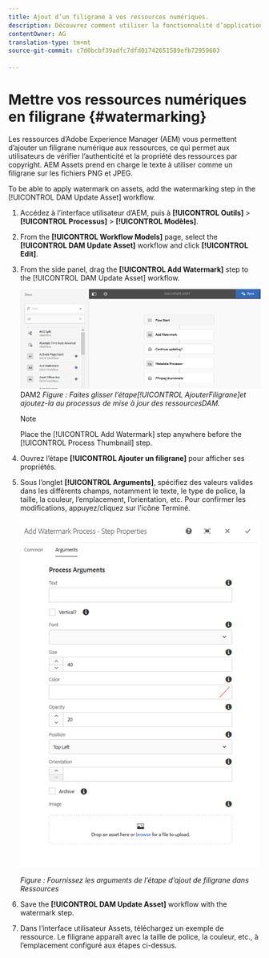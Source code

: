```yaml
---
title: Ajout d’un filigrane à vos ressources numériques.
description: Découvrez comment utiliser la fonctionnalité d’application d’un filigrane pour ajouter un filigrane numérique aux ressources.
contentOwner: AG
translation-type: tm+mt
source-git-commit: c7d0bcbf39adfc7dfd01742651589efb72959603

---
```



# Mettre vos ressources numériques en filigrane {#watermarking}

Les ressources d’Adobe Experience Manager (AEM) vous permettent d’ajouter un filigrane numérique aux ressources, ce qui permet aux utilisateurs de vérifier l’authenticité et la propriété des ressources par copyright. AEM Assets prend en charge le texte à utiliser comme un filigrane sur les fichiers PNG et JPEG.

To be able to apply watermark on assets, add the watermarking step in the [!UICONTROL DAM Update Asset] workflow.

1. Accédez à l’interface utilisateur d’AEM, puis à **[!UICONTROL Outils]** > **[!UICONTROL Processus]** > **[!UICONTROL Modèles]**.
1. From the **[!UICONTROL Workflow Models]** page, select the **[!UICONTROL DAM Update Asset]** workflow and click **[!UICONTROL Edit]**.

1. From the side panel, drag the **[!UICONTROL Add Watermark]** step to the [!UICONTROL DAM Update Asset] workflow.

   ![Faites glisser l’étape [!UICONTROL AjouterFiligrane] et ajoutez-la au flux de travail [!UICONTROL de mise à jour des ressources]](assets/add_watermark_step_aem_assets.png)DAM2
   *Figure : Faites glisser l’étape[!UICONTROL AjouterFiligrane]et ajoutez-la au processus de mise à jour des ressourcesDAM.*

   >[!NOTE]
   >
   >Place the [!UICONTROL Add Watermark] step anywhere before the [!UICONTROL Process Thumbnail] step.

1. Ouvrez l’étape **[!UICONTROL Ajouter un filigrane]** pour afficher ses propriétés.
1. Sous l’onglet **[!UICONTROL Arguments]**, spécifiez des valeurs valides dans les différents champs, notamment le texte, le type de police, la taille, la couleur, l’emplacement, l’orientation, etc. Pour confirmer les modifications, appuyez/cliquez sur l’icône Terminé.

   ![Indiquer les arguments dans l’étape Ajouter un filigrane dans Assets](assets/arguments_add_watermark_aem_assets.png)

   *Figure : Fournissez les arguments de l’étape d’ajout de filigrane dans Ressources*

1. Save the **[!UICONTROL DAM Update Asset]** workflow with the watermark step.
1. Dans l’interface utilisateur Assets, téléchargez un exemple de ressource. Le filigrane apparaît avec la taille de police, la couleur, etc., à l’emplacement configuré aux étapes ci-dessus.
